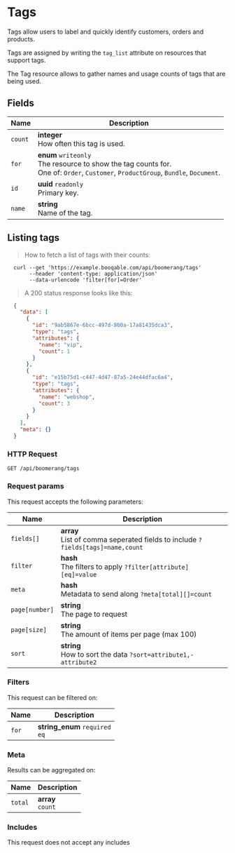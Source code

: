 # Tags

Tags allow users to label and quickly identify customers, orders and products.

Tags are assigned by writing the `tag_list` attribute on resources that support tags.

The Tag resource allows to gather names and usage counts of tags that are being used.

## Fields

 Name | Description
-- | --
`count` | **integer** <br>How often this tag is used.
`for` | **enum** `writeonly`<br>The resource to show the tag counts for.<br>One of: `Order`, `Customer`, `ProductGroup`, `Bundle`, `Document`.
`id` | **uuid** `readonly`<br>Primary key.
`name` | **string** <br>Name of the tag.


## Listing tags


> How to fetch a list of tags with their counts:

```shell
  curl --get 'https://example.booqable.com/api/boomerang/tags'
       --header 'content-type: application/json'
       --data-urlencode 'filter[for]=Order'
```

> A 200 status response looks like this:

```json
  {
    "data": [
      {
        "id": "9ab5867e-6bcc-497d-800a-17a81435dca3",
        "type": "tags",
        "attributes": {
          "name": "vip",
          "count": 1
        }
      },
      {
        "id": "e15b75d1-c447-4d47-87a5-24e44dfac6a4",
        "type": "tags",
        "attributes": {
          "name": "webshop",
          "count": 3
        }
      }
    ],
    "meta": {}
  }
```

### HTTP Request

`GET /api/boomerang/tags`

### Request params

This request accepts the following parameters:

Name | Description
-- | --
`fields[]` | **array** <br>List of comma seperated fields to include `?fields[tags]=name,count`
`filter` | **hash** <br>The filters to apply `?filter[attribute][eq]=value`
`meta` | **hash** <br>Metadata to send along `?meta[total][]=count`
`page[number]` | **string** <br>The page to request
`page[size]` | **string** <br>The amount of items per page (max 100)
`sort` | **string** <br>How to sort the data `?sort=attribute1,-attribute2`


### Filters

This request can be filtered on:

Name | Description
-- | --
`for` | **string_enum** `required`<br>`eq`


### Meta

Results can be aggregated on:

Name | Description
-- | --
`total` | **array** <br>`count`


### Includes

This request does not accept any includes